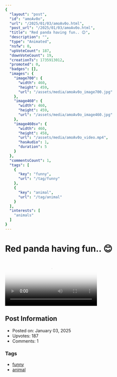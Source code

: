 ```yaml
---
{
  "layout": "post",
  "id": "amoAv0o",
  "url": "/2025/01/03/amoAv0o.html",
  "post_url": "/2025/01/03/amoAv0o.html",
  "title": "Red panda having fun.. 😊",
  "description": "",
  "type": "Animated",
  "nsfw": 0,
  "upVoteCount": 187,
  "downVoteCount": 19,
  "creationTs": 1735913012,
  "promoted": 0,
  "badges": [],
  "images": {
    "image700": {
      "width": 460,
      "height": 459,
      "url": "/assets/media/amoAv0o_image700.jpg"
    },
    "image460": {
      "width": 460,
      "height": 459,
      "url": "/assets/media/amoAv0o_image460.jpg"
    },
    "image460sv": {
      "width": 460,
      "height": 458,
      "url": "/assets/media/amoAv0o_video.mp4",
      "hasAudio": 1,
      "duration": 5
    }
  },
  "commentsCount": 1,
  "tags": [
    {
      "key": "funny",
      "url": "/tag/funny"
    },
    {
      "key": "animal",
      "url": "/tag/animal"
    }
  ],
  "interests": [
    "animals"
  ]
}
---
```


# Red panda having fun.. 😊

<video controls playsinline loop poster="/assets/media/amoAv0o_image460.jpg">
  <source src="/assets/media/amoAv0o_video.mp4" type="video/mp4">
  Your browser does not support the video tag.
</video>

## Post Information

- Posted on: January 03, 2025
- Upvotes: 187
- Comments: 1

### Tags

- [funny](/tag/funny)
- [animal](/tag/animal)

